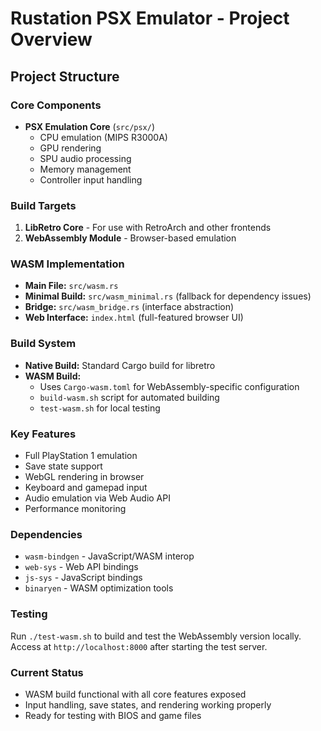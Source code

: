 # Rustation PSX Emulator - Project Overview

## Project Structure

### Core Components
- **PSX Emulation Core** (`src/psx/`)
  - CPU emulation (MIPS R3000A)
  - GPU rendering
  - SPU audio processing
  - Memory management
  - Controller input handling

### Build Targets
1. **LibRetro Core** - For use with RetroArch and other frontends
2. **WebAssembly Module** - Browser-based emulation

### WASM Implementation
- **Main File:** `src/wasm.rs`
- **Minimal Build:** `src/wasm_minimal.rs` (fallback for dependency issues)
- **Bridge:** `src/wasm_bridge.rs` (interface abstraction)
- **Web Interface:** `index.html` (full-featured browser UI)

### Build System
- **Native Build:** Standard Cargo build for libretro
- **WASM Build:** 
  - Uses `Cargo-wasm.toml` for WebAssembly-specific configuration
  - `build-wasm.sh` script for automated building
  - `test-wasm.sh` for local testing

### Key Features
- Full PlayStation 1 emulation
- Save state support
- WebGL rendering in browser
- Keyboard and gamepad input
- Audio emulation via Web Audio API
- Performance monitoring

### Dependencies
- `wasm-bindgen` - JavaScript/WASM interop
- `web-sys` - Web API bindings
- `js-sys` - JavaScript bindings
- `binaryen` - WASM optimization tools

### Testing
Run `./test-wasm.sh` to build and test the WebAssembly version locally.
Access at `http://localhost:8000` after starting the test server.

### Current Status
- WASM build functional with all core features exposed
- Input handling, save states, and rendering working properly
- Ready for testing with BIOS and game files
